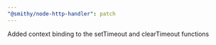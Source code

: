 ```yaml
---
"@smithy/node-http-handler": patch
---
```


Added context binding to the setTimeout and clearTimeout functions
